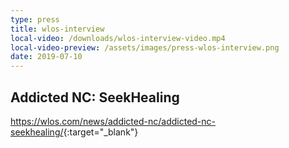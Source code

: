 ```yaml
---
type: press
title: wlos-interview
local-video: /downloads/wlos-interview-video.mp4
local-video-preview: /assets/images/press-wlos-interview.png
date: 2019-07-10
---
```


## Addicted NC: SeekHealing

<https://wlos.com/news/addicted-nc/addicted-nc-seekhealing/>{:target="_blank"}
